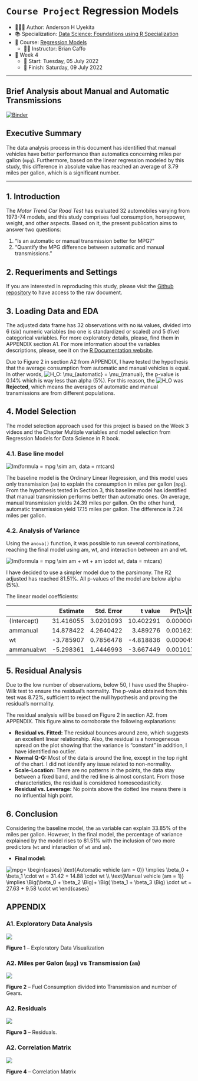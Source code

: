 `Course Project` Regression Models
================

-   👨🏻‍💻 Author: Anderson H Uyekita
-   📚 Specialization: <a
    href="https://www.coursera.org/specializations/data-science-foundations-r"
    target="_blank" rel="noopener">Data Science: Foundations using R
    Specialization</a>
-   📖 Course:
    <a href="https://www.coursera.org/learn/regression-models"
    target="_blank" rel="noopener">Regression Models</a>
    -   🧑‍🏫 Instructor: Brian Caffo
-   📆 Week 4
    -   🚦 Start: Tuesday, 05 July 2022
    -   🏁 Finish: Saturday, 09 July 2022

------------------------------------------------------------------------

## Brief Analysis about Manual and Automatic Transmissions

[![Binder](https://mybinder.org/badge_logo.svg)](https://mybinder.org/v2/gh/AndersonUyekita/regression-models_course-project/main?urlpath=rstudio)

## Executive Summary

The data analysis process in this document has identified that manual
vehicles have better performance than automatics concerning miles per
gallon (`mpg`). Furthermore, based on the linear regression modeled by
this study, this difference in absolute value has reached an average of
3.79 miles per gallon, which is a significant number.

------------------------------------------------------------------------

## 1. Introduction

The *Motor Trend Car Road Test* has evaluated 32 automobiles varying
from 1973-74 models, and this study comprises fuel consumption,
horsepower, weight, and other aspects. Based on it, the present
publication aims to answer two questions:

1.  “Is an automatic or manual transmission better for MPG?”
2.  “Quantify the MPG difference between automatic and manual
    transmissions.”

## 2. Requeriments and Settings

If you are interested in reproducing this study, please visit the
[Github
repository](https://github.com/AndersonUyekita/regression-models_course-project)
to have access to the raw document.

## 3. Loading Data and EDA

The adjusted data frame has 32 observations with no `NA` values, divided
into 6 (six) numeric variables (no one is standardized or scaled) and 5
(five) categorical variables. For more exploratory details, please, find
them in APPENDIX section A1. For more information about the variables
descriptions, please, see it on the [R Documentation
website](https://stat.ethz.ch/R-manual/R-devel/library/datasets/html/mtcars.html).

Due to Figure 2 in section A2 from APPENDIX, I have tested the
hypothesis that the average consumption from automatic and manual
vehicles is equal. In other words,
![H_O: \\mu\_{automatic} = \\mu\_{manual}](https://latex.codecogs.com/png.image?%5Cdpi%7B110%7D&space;%5Cbg_white&space;H_O%3A%20%5Cmu_%7Bautomatic%7D%20%3D%20%5Cmu_%7Bmanual%7D "H_O: \mu_{automatic} = \mu_{manual}"),
the p-value is 0.14% which is way less than alpha (5%). For this reason,
the
![H_O](https://latex.codecogs.com/png.image?%5Cdpi%7B110%7D&space;%5Cbg_white&space;H_O "H_O")
was **Rejected**, which means the averages of automatic and manual
transmissions are from different populations.

## 4. Model Selection

The model selection approach used for this project is based on the Week
3 videos and the Chapter Multiple variables and model selection from
Regression Models for Data Science in R book.

### 4.1. Base line model

![lm(formula  = mpg \\sim am, data = mtcars)](https://latex.codecogs.com/png.image?%5Cdpi%7B110%7D&space;%5Cbg_white&space;lm%28formula%20%20%3D%20mpg%20%5Csim%20am%2C%20data%20%3D%20mtcars%29 "lm(formula  = mpg \sim am, data = mtcars)")

The baseline model is the Ordinary Linear Regression, and this model
uses only transmission (`am`) to explain the consumption in miles per
gallon (`mpg`). From the hypothesis tested in Section 3, this baseline
model has identified that manual transmission performs better than
automatic ones. On average, manual transmission yields 24.39 miles per
gallon. On the other hand, automatic transmission yield 17.15 miles per
gallon. The difference is 7.24 miles per gallon.

### 4.2. Analysis of Variance

Using the `anova()` function, it was possible to run several
combinations, reaching the final model using am, wt, and interaction
between am and wt.

![lm(formula  = mpg \\sim am + wt + am \\cdot wt, data = mtcars)](https://latex.codecogs.com/png.image?%5Cdpi%7B110%7D&space;%5Cbg_white&space;lm%28formula%20%20%3D%20mpg%20%5Csim%20am%20%2B%20wt%20%2B%20am%20%5Ccdot%20wt%2C%20data%20%3D%20mtcars%29 "lm(formula  = mpg \sim am + wt + am \cdot wt, data = mtcars)")

I have decided to use a simpler model due to the parsimony. The R2
adjusted has reached 81.51%. All p-values of the model are below alpha
(5%).

The linear model coefficients:

<table class="table" style="margin-left: auto; margin-right: auto;">
<thead>
<tr>
<th style="text-align:left;">
</th>
<th style="text-align:right;">
Estimate
</th>
<th style="text-align:right;">
Std. Error
</th>
<th style="text-align:right;">
t value
</th>
<th style="text-align:right;">
Pr(\>\|t\|)
</th>
</tr>
</thead>
<tbody>
<tr>
<td style="text-align:left;">
(Intercept)
</td>
<td style="text-align:right;">
31.416055
</td>
<td style="text-align:right;">
3.0201093
</td>
<td style="text-align:right;">
10.402291
</td>
<td style="text-align:right;">
0.0000000
</td>
</tr>
<tr>
<td style="text-align:left;">
ammanual
</td>
<td style="text-align:right;">
14.878422
</td>
<td style="text-align:right;">
4.2640422
</td>
<td style="text-align:right;">
3.489276
</td>
<td style="text-align:right;">
0.0016210
</td>
</tr>
<tr>
<td style="text-align:left;">
wt
</td>
<td style="text-align:right;">
-3.785907
</td>
<td style="text-align:right;">
0.7856478
</td>
<td style="text-align:right;">
-4.818836
</td>
<td style="text-align:right;">
0.0000455
</td>
</tr>
<tr>
<td style="text-align:left;">
ammanual:wt
</td>
<td style="text-align:right;">
-5.298361
</td>
<td style="text-align:right;">
1.4446993
</td>
<td style="text-align:right;">
-3.667449
</td>
<td style="text-align:right;">
0.0010171
</td>
</tr>
</tbody>
</table>

## 5. Residual Analysis

Due to the low number of observations, below 50, I have used the
Shapiro-Wilk test to ensure the residual’s normality. The p-value
obtained from this test was 8.72%, sufficient to reject the null
hypothesis and proving the residual’s normality.

The residual analysis will be based on Figure 2 in section A2. from
APPENDIX. This figure aims to corroborate the following explanations:

-   **Residual vs. Fitted:** The residual bounces around zero, which
    suggests an excellent linear relationship. Also, the residual is a
    homogeneous spread on the plot showing that the variance is
    “constant” in addition, I have identified no outlier.
-   **Normal Q-Q:** Most of the data is around the line, except in the
    top right of the chart. I did not identify any issue related to
    non-normality.
-   **Scale-Location:** There are no patterns in the points, the data
    stay between a fixed band, and the red line is almost constant. From
    those characteristics, the residual is considered homoscedasticity.
-   **Residual vs. Leverage:** No points above the dotted line means
    there is no influential high point.

## 6. Conclusion

Considering the baseline model, the `am` variable can explain 33.85% of
the miles per gallon. However, In the final model, the percentage of
variance explained by the model rises to 81.51% with the inclusion of
two more predictors (`wt` and interaction of `wt` and `am`).

-   **Final model:**

![
mpg=
\\begin{cases}
\\text{Automatic vehicle (am = 0)} \\implies \\beta_0 + \\beta_1 \\cdot wt = 31.42 + 14.88 \\cdot wt \\\\
\\text{Manual vehicle (am = 1)} \\implies \\Big(\\beta_0 + \\beta_2 \\Big)+ \\Big( \\beta_1 + \\beta_3 \\Big) \\cdot wt = 27.63 + 9.58 \\cdot wt
\\end{cases}
](https://latex.codecogs.com/png.image?%5Cdpi%7B110%7D&space;%5Cbg_white&space;%0Ampg%3D%0A%5Cbegin%7Bcases%7D%0A%5Ctext%7BAutomatic%20vehicle%20%28am%20%3D%200%29%7D%20%5Cimplies%20%5Cbeta_0%20%2B%20%5Cbeta_1%20%5Ccdot%20wt%20%3D%2031.42%20%2B%2014.88%20%5Ccdot%20wt%20%5C%5C%0A%5Ctext%7BManual%20vehicle%20%28am%20%3D%201%29%7D%20%5Cimplies%20%5CBig%28%5Cbeta_0%20%2B%20%5Cbeta_2%20%5CBig%29%2B%20%5CBig%28%20%5Cbeta_1%20%2B%20%5Cbeta_3%20%5CBig%29%20%5Ccdot%20wt%20%3D%2027.63%20%2B%209.58%20%5Ccdot%20wt%0A%5Cend%7Bcases%7D%0A "
mpg=
\begin{cases}
\text{Automatic vehicle (am = 0)} \implies \beta_0 + \beta_1 \cdot wt = 31.42 + 14.88 \cdot wt \\
\text{Manual vehicle (am = 1)} \implies \Big(\beta_0 + \beta_2 \Big)+ \Big( \beta_1 + \beta_3 \Big) \cdot wt = 27.63 + 9.58 \cdot wt
\end{cases}
")

<!-- Adding a Page Break to starting a new APPENDIX page -->
## APPENDIX

### A1. Exploratory Data Analysis

![](README_files/figure-gfm/unnamed-chunk-4-1.png)<!-- -->

**Figure 1** – Exploratory Data Visualization

### A2. Miles per Galon (`mpg`) vs Transmission (`am`)

![](README_files/figure-gfm/eda-1.png)<!-- -->

**Figure 2** – Fuel Consumption divided into Transmission and number of
Gears.

### A2. Residuals

![](README_files/figure-gfm/residuals-1.png)<!-- -->

**Figure 3** – Residuals.

### A2. Correlation Matrix

![](README_files/figure-gfm/eda-mpg-vs-am-1.png)<!-- -->

**Figure 4** – Correlation Matrix
